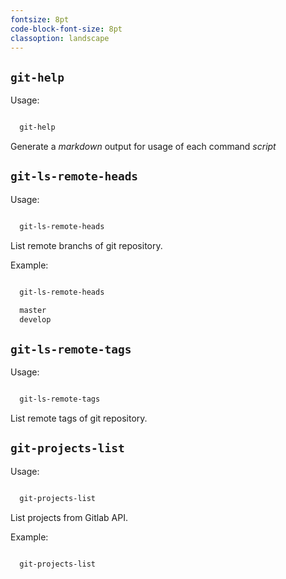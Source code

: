 ```yaml
---
fontsize: 8pt
code-block-font-size: 8pt
classoption: landscape
---
```


## `git-help`

Usage:

```bash

  git-help

```

Generate a _markdown_ output for usage of each command _script_


## `git-ls-remote-heads`

Usage:

```bash

  git-ls-remote-heads

```

List remote branchs of git repository.

Example:

```bash

  git-ls-remote-heads

  master
  develop

```


## `git-ls-remote-tags`

Usage:

```bash

  git-ls-remote-tags

```

List remote tags of git repository.


## `git-projects-list`

Usage:

```bash

  git-projects-list

```

List projects from Gitlab API.

Example:

```bash

  git-projects-list

```

